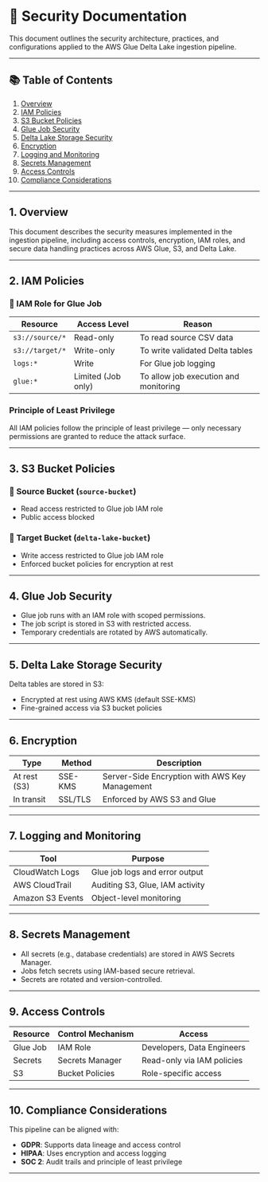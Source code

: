 # 🔐 Security Documentation

This document outlines the security architecture, practices, and configurations applied to the AWS Glue Delta Lake ingestion pipeline.

---

## 📚 Table of Contents

1. [Overview](#overview)
2. [IAM Policies](#iam-policies)
3. [S3 Bucket Policies](#s3-bucket-policies)
4. [Glue Job Security](#glue-job-security)
5. [Delta Lake Storage Security](#delta-lake-storage-security)
6. [Encryption](#encryption)
7. [Logging and Monitoring](#logging-and-monitoring)
8. [Secrets Management](#secrets-management)
9. [Access Controls](#access-controls)
10. [Compliance Considerations](#compliance-considerations)

---

## 1. Overview

This document describes the security measures implemented in the ingestion pipeline, including access controls, encryption, IAM roles, and secure data handling practices across AWS Glue, S3, and Delta Lake.

---

## 2. IAM Policies

### 🧾 IAM Role for Glue Job

| Resource         | Access Level       | Reason                                  |
|------------------|--------------------|-----------------------------------------|
| `s3://source/*`  | Read-only          | To read source CSV data                 |
| `s3://target/*`  | Write-only         | To write validated Delta tables         |
| `logs:*`         | Write              | For Glue job logging                    |
| `glue:*`         | Limited (Job only) | To allow job execution and monitoring   |

### Principle of Least Privilege

All IAM policies follow the principle of least privilege — only necessary permissions are granted to reduce the attack surface.

---

## 3. S3 Bucket Policies

### 🔐 Source Bucket (`source-bucket`)

- Read access restricted to Glue job IAM role
- Public access blocked

### 🔐 Target Bucket (`delta-lake-bucket`)

- Write access restricted to Glue job IAM role
- Enforced bucket policies for encryption at rest

---

## 4. Glue Job Security

- Glue job runs with an IAM role with scoped permissions.
- The job script is stored in S3 with restricted access.
- Temporary credentials are rotated by AWS automatically.

---

## 5. Delta Lake Storage Security

Delta tables are stored in S3:
- Encrypted at rest using AWS KMS (default SSE-KMS)
- Fine-grained access via S3 bucket policies

---

## 6. Encryption

| Type               | Method      | Description                                     |
|--------------------|-------------|-------------------------------------------------|
| At rest (S3)       | SSE-KMS     | Server-Side Encryption with AWS Key Management |
| In transit         | SSL/TLS     | Enforced by AWS S3 and Glue                    |

---

## 7. Logging and Monitoring

| Tool             | Purpose                       |
|------------------|-------------------------------|
| CloudWatch Logs  | Glue job logs and error output |
| AWS CloudTrail   | Auditing S3, Glue, IAM activity |
| Amazon S3 Events | Object-level monitoring        |

---

## 8. Secrets Management

- All secrets (e.g., database credentials) are stored in AWS Secrets Manager.
- Jobs fetch secrets using IAM-based secure retrieval.
- Secrets are rotated and version-controlled.

---

## 9. Access Controls

| Resource | Control Mechanism | Access |
|----------|-------------------|--------|
| Glue Job | IAM Role          | Developers, Data Engineers |
| Secrets  | Secrets Manager   | Read-only via IAM policies |
| S3       | Bucket Policies   | Role-specific access        |

---

## 10. Compliance Considerations

This pipeline can be aligned with:
- **GDPR**: Supports data lineage and access control
- **HIPAA**: Uses encryption and access logging
- **SOC 2**: Audit trails and principle of least privilege

---

